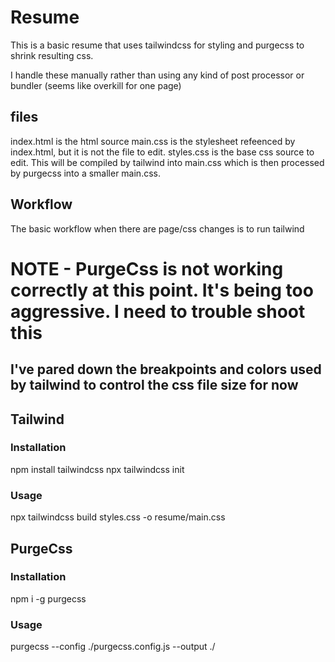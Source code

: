 # Resume

This is a basic resume that uses tailwindcss for styling and purgecss to shrink resulting css.  

I handle these manually rather than using any kind of post processor or bundler (seems like overkill for one page)

## files
index.html is the html source
main.css is the stylesheet refeenced by index.html, but it is not the file to edit.
styles.css is the base css source to edit.  This will be compiled by tailwind into main.css which is then processed by purgecss into a smaller main.css.

## Workflow
The basic workflow when there are page/css changes is to run tailwind 

# NOTE - PurgeCss is not working correctly at this point.  It's being too aggressive.  I need to trouble shoot this
## I've pared down the breakpoints and colors used by tailwind to control the css file size for now

## Tailwind

### Installation
npm install tailwindcss
npx tailwindcss init

### Usage
npx tailwindcss build styles.css -o resume/main.css

## PurgeCss

### Installation
npm i -g purgecss

### Usage
purgecss --config ./purgecss.config.js --output ./

